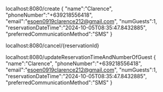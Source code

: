 localhost:8080/create
  {
    "name":"Clarence",
    "phoneNumber":"+639218556418",
    "email":"esoen0919clarence212@gmail.com",
    "numGuests":1,
    "reservationDateTime":"2024-10-05T08:35:47.8432885",
    "preferredCommunicationMethod":"SMS"
  }

localhost:8080/cancel/{reservationId}

localhost:8080/updateReservationTimeAndNumberOfGuest
  {
    "name":"Clarence",
    "phoneNumber":"+639218556418",
    "email":"esoen0919clarence212@gmail.com",
    "numGuests":1,
    "reservationDateTime":"2024-10-05T08:35:47.8432885",
    "preferredCommunicationMethod":"SMS"
  }

